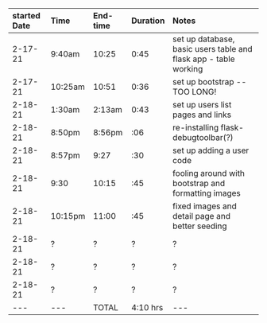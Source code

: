 |started Date|Time|End-time|Duration|Notes|
|:---|:---|:---|:---|:--|
|2-17-21|9:40am|10:25|0:45|set up database, basic users table and flask app - table working|
|2-17-21|10:25am|10:51|0:36|set up bootstrap -- TOO LONG!|
|2-18-21|1:30am|2:13am|0:43|set up users list pages and links|
|2-18-21|8:50pm|8:56pm|:06|re-installing flask-debugtoolbar(?)|
|2-18-21|8:57pm|9:27|:30|set up adding a user code|
|2-18-21|9:30|10:15|:45|fooling around with bootstrap and formatting images|
|2-18-21|10:15pm|11:00|:45|fixed images and detail page and better seeding|
|2-18-21|?|?|?|?|
|2-18-21|?|?|?|?|
|2-18-21|?|?|?|?|
|---|---|TOTAL|4:10 hrs|---|